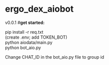 # ergo_dex_aiobot
v0.0.1
#**get started:**

  pip install -r req.txt <br />
  (create .env; add TOKEN_BOT) <br />
  python aiodata/main.py <br />
  python bot_aio.py <br />
  
Change CHAT_ID in the bot_aio.py file to group id
  
